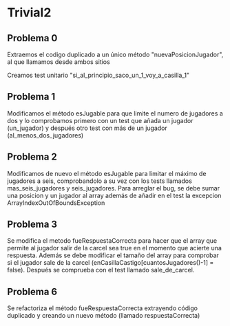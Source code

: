 # Trivial2

## Problema 0

Extraemos el codigo duplicado a un único método "nuevaPosicionJugador",
al que llamamos desde ambos sitios

Creamos test unitario "si_al_principio_saco_un_1_voy_a_casilla_1"

## Problema 1

Modificamos el método esJugable para que limite el numero de jugadores a dos y lo comprobamos primero con un test que añada un jugador (un_jugador) y después otro test con más de un jugador (al_menos_dos_jugadores)

## Problema 2

Modificamos de nuevo el método esJugable para limitar el máximo de jugadores a seis, comprobandolo a su vez con los tests llamados mas_seis_jugadores y seis_jugadores. Para arreglar el bug, se debe sumar una posicion y un jugador al array además de añadir en el test la excepcion ArrayIndexOutOfBoundsException

## Problema 3

Se modifica el metodo fueRespuestaCorrecta para hacer que el array que permite al jugador salir de la carcel sea true en el momento que acierte una respuesta.
Además se debe modificar el tamaño del array para comprobar si el jugador sale de la carcel (enCasillaCastigo[cuantosJugadores()-1] = false).
Después se comprueba con el test llamado sale_de_carcel.

## Problema 6

Se refactoriza el método fueRespuestaCorrecta extrayendo código duplicado y creando un nuevo método (llamado respuestaCorrecta)

